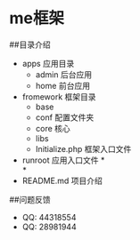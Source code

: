 # me框架
##目录介绍
* apps      应用目录
    * admin     后台应用
    * home      前台应用
* fromework 框架目录
    * base
    * conf  配置文件夹
    * core  核心
    * libs  
    * Initialize.php    框架入口文件
* runroot   应用入口文件
    *  
    *  
* README.md 项目介绍


##问题反馈

* QQ: 44318554
* QQ: 28981944
